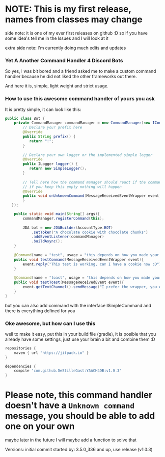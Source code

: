 # NOTE: This is my first release, names from classes may change
side note: it is one of my ever first releases on github :D
so if you have some idea's tell me in the Issues and I will look at it

extra side note: I'm currently doing much edits and updates

### Yet A Another Command Handler 4 Discord Bots
So yes, I was bit bored and a friend asked me to make a custom command handler because he did not liked the other frameworks out there.

And here it is, simple, light weight and strict usage.

### How to use this awesome command handler of yours you ask
It is pretty simple, it can look like this:

```java
public class Bot {
    private CommandManager commandManager = new CommandManager(new ICommandHandlerConfig() {
        // Declare your prefix here
        @Override 
        public String prefix() {
           return "!";
        }
        
        // Declare your own logger or the implemented simple logger
        @Override
        public ILogger logger() {
           return new SimpleLogger();
        }
        
        // Tell here how the command manager should react if the command wasn't found
        // if you keep this empty nothing will happen
        @Override
        public void onUnknownCommand(MessageReceivedEventWrapper event) {
        }
   });

    public static void main(String[] args){
        commandManager.registerCommand(this);
        
        JDA bot = new JDABuilder(AccountType.BOT)
            .setToken("A chocolate cookie with chocolate chunks")
            .addEventListener(commandManager)
            .buildAsync();
    }
    
    @Command(name = "test", usage = "this depends on how you made your help command")
    public void testCommand(MessageReceivedEventWrapper event){
        event.reply("This test is working, can I have a cookie now :D");
    }
    
    @Command(name = "toast", usage = "this depends on how you made your help command")
    public void testToast(MessageReceivedEvent event){
        event.getTextChannel().sendMessage("I prefer the wrapper, you wont forget the queue or complete function every time").complete();
    }
}
```

but you can also add command with the interface ISimpleCommand and there is everything defined for you

### Oke awesome, but how can I use this
well to make it easy, put this in your build file (gradle), it is posible that you already have some settings, just use your brain a bit and combine them :D
```gradle
repositories {
    maven { url "https://jitpack.io" }
}

dependencies {
    compile 'com.github.DeStilleGast:YAACH4DB:v1.0.3'
}
```

# Please note, this command handler doesn't have a `Unknown command` message, you should be able to add one on your own
maybe later in the future I will maybe add a function to solve that

Versions:
initial commit started by: 3.5.0_336 and up, use release (v1.0.3) 
